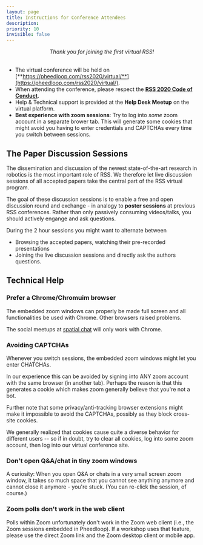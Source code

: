 ```yaml
---
layout: page
title: Instructions for Conference Attendees
description: 
priority: 10
invisible: false
---
```


<center><i>Thank you for joining the first virtual RSS!</i></center>

<br/>

* The virtual conference will be held on
[**https://pheedloop.com/rss2020/virtual/**](https://pheedloop.com/rss2020/virtual/).
* When attending the conference, please respect the
[**RSS 2020 Code of Conduct**](../codeOfConduct/).
* Help & Technical support is provided at the **Help Desk Meetup** on the virtual platform.
* **Best experience with zoom sessions**: Try to log into *some* zoom account in a separate brower tab. This will generate some cookies that might avoid you having to enter credentials and CAPTCHAs every time you switch between sessions.



## The Paper Discussion Sessions

The dissemination and discussion of the newest state-of-the-art
research in robotics is the most important role of RSS. We therefore
let live discussion sessions of all accepted papers take the central
part of the RSS virtual program.

The goal of these discussion sessions is to enable a free and open
discussion round and exchange - in analogy to **poster sessions** at
previous RSS conferences. Rather than only passively consuming videos/talks,
you should actively engange and ask questions.

During the 2 hour sessions you might want to alternate between
* Browsing the accepted papers, watching their pre-recorded presentations
* Joining the live discussion sessions and directly ask the authors questions.


## Technical Help

### Prefer a Chrome/Chromuim browser

The embedded zoom windows can properly be made full screen and all
functionalities be used with Chrome. Other browsers raised problems.

The social meetups at
[spatial chat](https://spatial.chat/s/RSS2020Hallway) will only work
with Chrome.

### Avoiding CAPTCHAs

Whenever you switch sessions, the embedded zoom windows might let you
enter CHATCHAs.

In our experience this can be avoided by signing into ANY zoom account
with the same browser (in another tab). Perhaps the reason is that
this generates a cookie which makes zoom generally believe that you're
not a bot.

Further note that some privacy/anti-tracking browser extensions might
make it impossible to avoid the CAPTCHAs, possibly as they block
cross-site cookies.

We generally realized that cookies cause quite a diverse behavior for
different users -- so if in doubt, try to clear all cookies, log into
some zoom account, then log into our virtual conference site.

### Don't open Q&A/chat in tiny zoom windows

A curiosity: When you open Q&A or chats in a very small screen zoom
window, it takes so much space that you cannot see anything anymore
and cannot close it anymore - you're stuck. (You can re-click the
session, of course.)

### Zoom polls don't work in the web client

Polls within Zoom unfortunately don't work in the Zoom web client 
(i.e., the Zoom sessions embedded in Pheedloop). If a workshop uses
that feature, please use the direct Zoom link and the Zoom desktop 
client or mobile app.
